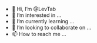 - 👋 Hi, I’m @LevTab
- 👀 I’m interested in ...
- 🌱 I’m currently learning ...
- 💞️ I’m looking to collaborate on ...
- 📫 How to reach me ...

<!---
LevTab/LevTab is a ✨ special ✨ repository because its `README.md` (this file) appears on your GitHub profile.
You can click the Preview link to take a look at your changes.
--->
